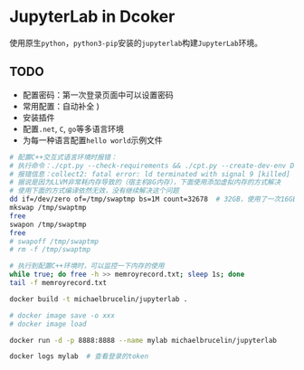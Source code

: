 # JupyterLab in Dcoker

使用原生`python`，`python3-pip`安装的`jupyterlab`构建`JupyterLab`环境。

## TODO

- 配置密码：第一次登录页面中可以设置密码
- 常用配置：自动补全 \)
- 安装插件
- 配置`.net`, `C`, `go`等多语言环境
- 为每一种语言配置`hello world`示例文件

```bash
# 配置C++交互式语言环境时报错：
# 执行命令：./cpt.py --check-requirements && ./cpt.py --create-dev-env Debug --with-workdir=./cling-build/
# 报错信息：collect2: fatal error: ld terminated with signal 9 [killed]
# 据说是因为LLVM非常耗内存导致的（宿主机8G内存），下面使用添加虚拟内存的方式解决
# 使用下面的方式编译依然无效，没有继续解决这个问题
dd if=/dev/zero of=/tmp/swaptmp bs=1M count=32678  # 32GB，使用了一次16GB，仍然报错
mkswap /tmp/swaptmp
free
swapon /tmp/swaptmp
free
# swapoff /tmp/swaptmp
# rm -f /tmp/swaptmp

# 执行到配置C++环境时，可以监控一下内存的使用
while true; do free -h >> memroyrecord.txt; sleep 1s; done
tail -f memroyrecord.txt

docker build -t michaelbrucelin/jupyterlab .

# docker image save -o xxx
# docker image load

docker run -d -p 8888:8888 --name mylab michaelbrucelin/jupyterlab

docker logs mylab  # 查看登录的token
```
